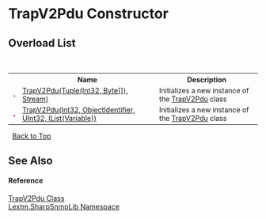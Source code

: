 # TrapV2Pdu Constructor 
 


## Overload List
&nbsp;<table><tr><th></th><th>Name</th><th>Description</th></tr><tr><td>![Public method](media/pubmethod.gif "Public method")</td><td><a href="M_Lextm_SharpSnmpLib_TrapV2Pdu__ctor_1">TrapV2Pdu(Tuple(Int32, Byte[]), Stream)</a></td><td>
Initializes a new instance of the <a href="T_Lextm_SharpSnmpLib_TrapV2Pdu">TrapV2Pdu</a> class</td></tr><tr><td>![Public method](media/pubmethod.gif "Public method")</td><td><a href="M_Lextm_SharpSnmpLib_TrapV2Pdu__ctor">TrapV2Pdu(Int32, ObjectIdentifier, UInt32, IList(Variable))</a></td><td>
Initializes a new instance of the <a href="T_Lextm_SharpSnmpLib_TrapV2Pdu">TrapV2Pdu</a> class</td></tr></table>&nbsp;
<a href="#trapv2pdu-constructor">Back to Top</a>

## See Also


#### Reference
<a href="T_Lextm_SharpSnmpLib_TrapV2Pdu">TrapV2Pdu Class</a><br /><a href="N_Lextm_SharpSnmpLib">Lextm.SharpSnmpLib Namespace</a><br />